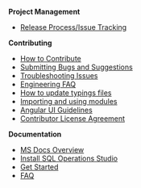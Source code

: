 **Project Management**
* [Release Process/Issue Tracking](Release-Process-and-Issue-Tracking)

**Contributing**
* [How to Contribute](How-to-Contribute)
* [Submitting Bugs and Suggestions](Submitting-Bugs-and-Suggestions)
* [Troubleshooting Issues](Troubleshooting-Issues)
* [Engineering FAQ](Engineering-FAQ)
* [How to update typings files](How-to-update-typings-files)
* [Importing and using modules](Importing-and-using-modules)
* [Angular UI Guidelines](Angular-UI-Guidelines)
* [Contributor License Agreement](Contributor-License-Agreement)

**Documentation**

* [MS Docs Overview](https://aka.ms/sqlopsstudio-docs)
* [Install SQL Operations Studio](https://aka.ms/sqlopsstudio)
* [Get Started](https://aka.ms/get-started-sqlopsstudio)
* [FAQ](https://docs.microsoft.com/sql/sql-operations-studio/faq)